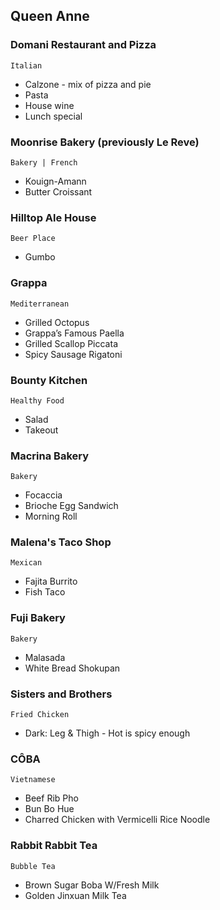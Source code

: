 ## Queen Anne
### Domani Restaurant and Pizza
`Italian`
 * Calzone - mix of pizza and pie
 * Pasta
 * House wine
 * Lunch special

### Moonrise Bakery (previously Le Reve)
`Bakery | French`
 * Kouign-Amann
 * Butter Croissant

### Hilltop Ale House
`Beer Place`
 * Gumbo

### Grappa
`Mediterranean`
 * Grilled Octopus
 * Grappa’s Famous Paella
 * Grilled Scallop Piccata
 * Spicy Sausage Rigatoni

### Bounty Kitchen
`Healthy Food`
 * Salad
 * Takeout

### Macrina Bakery
`Bakery`
 * Focaccia
 * Brioche Egg Sandwich
 * Morning Roll

### Malena's Taco Shop
`Mexican`
 * Fajita Burrito
 * Fish Taco

### Fuji Bakery
`Bakery`
 * Malasada
 * White Bread Shokupan

### Sisters and Brothers
`Fried Chicken`
 * Dark: Leg & Thigh - Hot is spicy enough

### CÔBA
`Vietnamese`
 * Beef Rib Pho
 * Bun Bo Hue
 * Charred Chicken with Vermicelli Rice Noodle

### Rabbit Rabbit Tea
`Bubble Tea`
 * Brown Sugar Boba W/Fresh Milk
 * Golden Jinxuan Milk Tea


